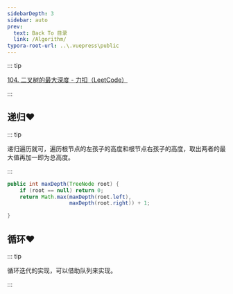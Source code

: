 ```yaml
---
sidebarDepth: 3
sidebar: auto
prev:
  text: Back To 目录
  link: /Algorithm/
typora-root-url: ..\.vuepress\public
---
```




::: tip

[104. 二叉树的最大深度 - 力扣（LeetCode）](https://leetcode.cn/problems/maximum-depth-of-binary-tree/)



:::



## 递归❤️

::: tip

递归遍历就可，遍历根节点的左孩子的高度和根节点右孩子的高度，取出两者的最大值再加一即为总高度。

:::

```java
public int maxDepth(TreeNode root) {
    if (root == null) return 0;
    return Math.max(maxDepth(root.left),
                    maxDepth(root.right)) + 1;

}
```



## 循环❤️

::: tip

循环迭代的实现，可以借助队列来实现。

:::